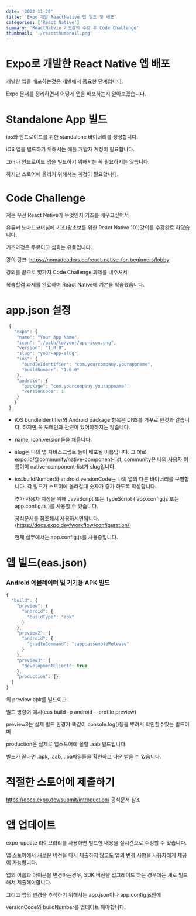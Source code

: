 ```yaml
---
date: '2022-11-20'
title: 'Expo 개발 ReactNative 앱 빌드 및 배포'
categories: ['React Native']
summary: 'ReactNatvie 기초강의 수강 후 Code Challenge'
thumbnail: './reactthumbnail.png'
---
```


# Expo로 개발한 React Native 앱 배포

개발한 앱을 배포하는것은 개발에서 중요한 단계입니다. 

Expo 문서를 정리하면서 어떻게 앱을 배포하는지 알아보겠습니다.

# Standalone App 빌드

ios와 안드로이드를 위한 standalone 바이너리를 생성합니다.

iOS 앱을 빌드하기 위해서는 애플 개발자 계정이 필요합니다.

그러나 안드로이드 앱을 빌드하기 위해서는 꼭 필요하지는 않습니다.

하지만 스토어에 올리기 위해서는 계정이 필요합니다.

# Code Challenge

저는 우선 React Native가 무엇인지 기초를 배우고싶어서

유튜버 노마드코더님에 기초(왕초보를 위한 React Native 101)강의를 수강완료 하였습니다.

기초과정은 무료이고 심화는 유료입니다.

강의 링크: https://nomadcoders.co/react-native-for-beginners/lobby

강의를 끝으로 몇가지 Code Challenge 과제를 내주셔서

복습할겸 과제를 완료하며 React Native에 기본을 학습했습니다.

# app.json 설정

```javascript
 {
   "expo": {
    "name": "Your App Name",
    "icon": "./path/to/your/app-icon.png",
    "version": "1.0.0",
    "slug": "your-app-slug",
    "ios": {
      "bundleIdentifier": "com.yourcompany.yourappname",
      "buildNumber": "1.0.0"
    },
    "android": {
      "package": "com.yourcompany.yourappname",
      "versionCode": 1
    }
   }
 }
```

 - iOS bundleIdentifier와 Android package 항목은 DNS를 거꾸로 한것과 같습니다. 
   하지만 꼭 도메인과 관련이 있어야하지는 않습니다.

 - name, icon,version들을 채웁니다.
 
 - slug는 나의 앱 자바스크립트 들이 배포될 이름입니다. 
   그 예로 expo.io/@community/native-component-list, community은 나의 사용자 이름이며 
   native-component-list가 slug입니다.

 - ios.buildNumber와 android.versionCode는 나의 앱의 다른 바이너리를 구별합니다. 
   각 빌드가 스토어에 올라갈때 숫자가 증가 하도록 작성합니다.

   추가 사용자 지정을 위해  JavaScript 또는 TypeScript ( app.config.js 또는 app.config.ts )를 사용할 수 있습니다. 

   공식문서를 참조해서 사용하시면됩니다. (https://docs.expo.dev/workflow/configuration/) 
   
   현재 실무에서는 app.config.js를 사용중입니다.

# 앱 빌드(eas.json)

### Android 에뮬레이터 및 기기용 APK 빌드
```javascript
{
  "build": {
    "preview": {
      "android": {
        "buildType": "apk"
      }
    },
    "preview2": {
      "android": {
        "gradleCommand": ":app:assembleRelease"
      }
    },
    "preview3": {
      "developmentClient": true
    },
    "production": {}
  }
}
```

위 preview apk를 빌드이고

빌드 명령어 예시(eas build -p android --profile preview)

preview3는 실제 빌드 환경가 똑같이 console.log()등을 뿌려서 확인할수있는 빌드이며

production은 실제로 앱스토어에 올릴 .aab 빌드입니다. 

빌드가 끝나면 .apk, .aab, .ipa파일들을 확인하고 다운 받을 수 있습니다.


# 적절한 스토어에 제출하기

https://docs.expo.dev/submit/introduction/ 공식문서 참조


# 앱 업데이트

expo-update 라이브러리를 사용하면 빌드한 내용을 실시간으로 수정할 수 있습니다.

앱 스토어에서 새로운 버전을 다시 제출하지 않고도 앱의 변경 사항을 사용자에게 제공이 가능합니다.

앱의 이름과 아이콘을 변경하는경우, SDK 버전을 업그레이드 하는 경우에는 새로 빌드 해서 제출해야합니다.

그리고 앱의 변경을 추적하기 위해서는 app.json이나 app.config.js안에 

versionCode와 buildNumber를 업데이트 해야합니다.